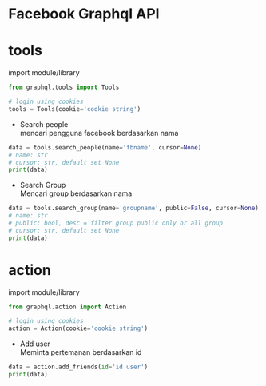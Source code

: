 # Facebook Graphql API
# tools
import module/library
```py
from graphql.tools import Tools

# login using cookies
tools = Tools(cookie='cookie string')
```
- Search people<br />
mencari pengguna facebook berdasarkan nama
```py
data = tools.search_people(name='fbname', cursor=None)
# name: str
# cursor: str, default set None
print(data)
```

- Search Group<br />
Mencari group berdasarkan nama
```py
data = tools.search_group(name='groupname', public=False, cursor=None)
# name: str
# public: bool, desc = filter group public only or all group
# cursor: str, default set None
print(data)
```
# action
import module/library
```py
from graphql.action import Action

# login using cookies
action = Action(cookie='cookie string')
```
- Add user<br />
Meminta pertemanan berdasarkan id
```py
data = action.add_friends(id='id user')
print(data)
